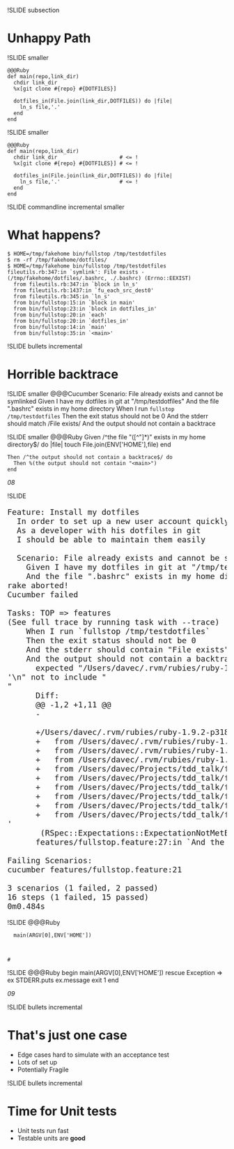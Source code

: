 !SLIDE subsection
# Unhappy Path

!SLIDE smaller

    @@@Ruby
    def main(repo,link_dir)
      chdir link_dir
      %x[git clone #{repo} #{DOTFILES}]

      dotfiles_in(File.join(link_dir,DOTFILES)) do |file|
        ln_s file,'.'
      end
    end

!SLIDE smaller

    @@@Ruby
    def main(repo,link_dir)
      chdir link_dir                    # <= !
      %x[git clone #{repo} #{DOTFILES}] # <= !

      dotfiles_in(File.join(link_dir,DOTFILES)) do |file|
        ln_s file,'.'                   # <= !
      end
    end

!SLIDE commandline incremental smaller
# What happens?
    $ HOME=/tmp/fakehome bin/fullstop /tmp/testdotfiles
    $ rm -rf /tmp/fakehome/dotfiles/
    $ HOME=/tmp/fakehome bin/fullstop /tmp/testdotfiles
    fileutils.rb:347:in `symlink': File exists - (/tmp/fakehome/dotfiles/.bashrc, ./.bashrc) (Errno::EEXIST)
      from fileutils.rb:347:in `block in ln_s'
      from fileutils.rb:1437:in `fu_each_src_dest0'
      from fileutils.rb:345:in `ln_s'
      from bin/fullstop:15:in `block in main'
      from bin/fullstop:23:in `block in dotfiles_in'
      from bin/fullstop:20:in `each'
      from bin/fullstop:20:in `dotfiles_in'
      from bin/fullstop:14:in `main'
      from bin/fullstop:35:in `<main>'
       
!SLIDE bullets incremental
# Horrible backtrace

!SLIDE smaller
    @@@Cucumber
    Scenario: File already exists and cannot be symlinked
      Given I have my dotfiles in git at "/tmp/testdotfiles"
      And the file ".bashrc" exists in my home directory
      When I run `fullstop /tmp/testdotfiles`
      Then the exit status should not be 0
      And the stderr should match /File exists/
      And the output should not contain a backtrace

!SLIDE smaller
    @@@Ruby
    Given 
    /^the file "([^"]*)" exists in my home directory$/ do |file|
      touch File.join(ENV['HOME'],file)
    end

    Then /^the output should not contain a backtrace$/ do
      Then %(the output should not contain "<main>")
    end

_08_

!SLIDE 
<pre style="font-size: 18px">
Feature: Install my dotfiles
  In order to set up a new user account quickly
  As a developer with his dotfiles in git
  I should be able to maintain them easily

  Scenario: File already exists and cannot be symlinked
    <span class='ansi-32'>Given I have my dotfiles in git at "<span class='ansi-32'><span class='ansi-1'>/tmp/testdotfiles<span class='ansi-0'><span class='ansi-0'><span class='ansi-32'>"<span class='ansi-0'></span></span></span></span></span></span></span>
    <span class='ansi-32'>And the file "<span class='ansi-32'><span class='ansi-1'>.bashrc<span class='ansi-0'><span class='ansi-0'><span class='ansi-32'>" exists in my home directory<span class='ansi-0'></span></span></span></span></span></span></span>
rake aborted!
Cucumber failed

Tasks: TOP => features
(See full trace by running task with --trace)
    <span class='ansi-32'>When I run `<span class='ansi-32'><span class='ansi-1'>fullstop /tmp/testdotfiles<span class='ansi-0'><span class='ansi-0'><span class='ansi-32'>`<span class='ansi-0'></span></span></span></span></span></span></span>
    <span class='ansi-32'>Then the exit status should not be <span class='ansi-32'><span class='ansi-1'>0<span class='ansi-0'><span class='ansi-0'><span class='ansi-32'><span class='ansi-0'></span></span></span></span></span></span></span>
    <span class='ansi-32'>And the stderr should contain "<span class='ansi-32'><span class='ansi-1'>File exists<span class='ansi-0'><span class='ansi-0'><span class='ansi-32'>"<span class='ansi-0'></span></span></span></span></span></span></span>
    <span class='ansi-31'>And the output should not contain a backtrace<span class='ansi-0'></span></span>
<span class='ansi-31'>      expected "/Users/davec/.rvm/rubies/ruby-1.9.2-p318/lib/ruby/1.9.1/fileutils.rb:347:in `symlink': File exists - (/tmp/fakehome/dotfiles/.bashrc, ./.bashrc) (Errno::EEXIST)\n\tfrom /Users/davec/.rvm/rubies/ruby-1.9.2-p318/lib/ruby/1.9.1/fileutils.rb:347:in `block in ln_s'\n\tfrom /Users/davec/.rvm/rubies/ruby-1.9.2-p318/lib/ruby/1.9.1/fileutils.rb:1437:in `fu_each_src_dest0'\n\tfrom /Users/davec/.rvm/rubies/ruby-1.9.2-p318/lib/ruby/1.9.1/fileutils.rb:345:in `ln_s'\n\tfrom /Users/davec/Projects/tdd_talk/fullstop/08/bin/fullstop:15:in `block in main'\n\tfrom /Users/davec/Projects/tdd_talk/fullstop/08/bin/fullstop:23:in `block in dotfiles_in'\n\tfrom /Users/davec/Projects/tdd_talk/fullstop/08/bin/fullstop:20:in `each'\n\tfrom /Users/davec/Projects/tdd_talk/fullstop/08/bin/fullstop:20:in `dotfiles_in'\n\tfrom /Users/davec/Projects/tdd_talk/fullstop/08/bin/fullstop:14:in `main'\n\tfrom /Users/davec/Projects/tdd_talk/fullstop/08/bin/fullstop:35:in `<main>'\n" not to include "<main>"<span class='ansi-0'></span></span>
<span class='ansi-31'>      Diff:<span class='ansi-0'></span></span>
<span class='ansi-31'>      @@ -1,2 +1,11 @@<span class='ansi-0'></span></span>
<span class='ansi-31'>      -<main><span class='ansi-0'></span></span>
<span class='ansi-31'>      +/Users/davec/.rvm/rubies/ruby-1.9.2-p318/lib/ruby/1.9.1/fileutils.rb:347:in `symlink': File exists - (/tmp/fakehome/dotfiles/.bashrc, ./.bashrc) (Errno::EEXIST)<span class='ansi-0'></span></span>
<span class='ansi-31'>      +	from /Users/davec/.rvm/rubies/ruby-1.9.2-p318/lib/ruby/1.9.1/fileutils.rb:347:in `block in ln_s'<span class='ansi-0'></span></span>
<span class='ansi-31'>      +	from /Users/davec/.rvm/rubies/ruby-1.9.2-p318/lib/ruby/1.9.1/fileutils.rb:1437:in `fu_each_src_dest0'<span class='ansi-0'></span></span>
<span class='ansi-31'>      +	from /Users/davec/.rvm/rubies/ruby-1.9.2-p318/lib/ruby/1.9.1/fileutils.rb:345:in `ln_s'<span class='ansi-0'></span></span>
<span class='ansi-31'>      +	from /Users/davec/Projects/tdd_talk/fullstop/08/bin/fullstop:15:in `block in main'<span class='ansi-0'></span></span>
<span class='ansi-31'>      +	from /Users/davec/Projects/tdd_talk/fullstop/08/bin/fullstop:23:in `block in dotfiles_in'<span class='ansi-0'></span></span>
<span class='ansi-31'>      +	from /Users/davec/Projects/tdd_talk/fullstop/08/bin/fullstop:20:in `each'<span class='ansi-0'></span></span>
<span class='ansi-31'>      +	from /Users/davec/Projects/tdd_talk/fullstop/08/bin/fullstop:20:in `dotfiles_in'<span class='ansi-0'></span></span>
<span class='ansi-31'>      +	from /Users/davec/Projects/tdd_talk/fullstop/08/bin/fullstop:14:in `main'<span class='ansi-0'></span></span>
<span class='ansi-31'>      +	from /Users/davec/Projects/tdd_talk/fullstop/08/bin/fullstop:35:in `<main>'<span class='ansi-0'></span></span>
<span class='ansi-31'>       (RSpec::Expectations::ExpectationNotMetError)<span class='ansi-0'></span></span>
<span class='ansi-31'>      features/fullstop.feature:27:in `And the output should not contain a backtrace'<span class='ansi-0'></span></span>

<span class='ansi-31'>Failing Scenarios:<span class='ansi-0'></span></span>
<span class='ansi-31'>cucumber features/fullstop.feature:21<span class='ansi-0'></span></span>

3 scenarios (<span class='ansi-31'>1 failed<span class='ansi-0'>, <span class='ansi-32'>2 passed<span class='ansi-0'>)</span></span></span></span>
16 steps (<span class='ansi-31'>1 failed<span class='ansi-0'>, <span class='ansi-32'>15 passed<span class='ansi-0'>)</span></span></span></span>
0m0.484s
</pre>

!SLIDE
    @@@Ruby
    
      main(ARGV[0],ENV['HOME'])
    
    
    
    #

!SLIDE
    @@@Ruby
    begin
      main(ARGV[0],ENV['HOME'])
    rescue Exception => ex
      STDERR.puts ex.message
      exit 1
    end

_09_

!SLIDE bullets incremental
# That's just one case 
* Edge cases hard to simulate with an acceptance test
* Lots of set up
* Potentially Fragile

!SLIDE bullets incremental
# Time for Unit tests
* Unit tests run fast
* Testable units are **good**
